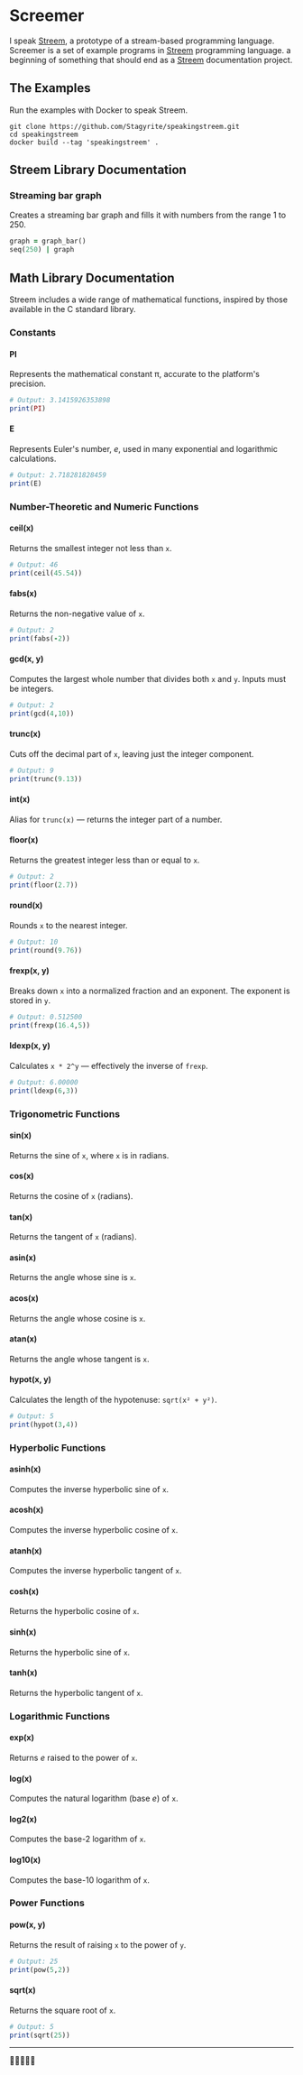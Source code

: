 # Screemer

I speak [Streem](https://github.com/matz/streem "matz/streem: prototype of stream based programming language"), a prototype of a stream-based programming language. Screemer is a set of example programs in [Streem](https://github.com/matz/streem "matz/streem: prototype of stream based programming language") programming language. a beginning of something that should end as a [Streem](https://github.com/matz/streem "matz/streem: prototype of stream based programming language") documentation project. 

## The Examples

Run the examples with Docker to speak Streem.

```shell
git clone https://github.com/Stagyrite/speakingstreem.git
cd speakingstreem
docker build --tag 'speakingstreem' .
```

## Streem Library Documentation

### Streaming bar graph

Creates a streaming bar graph and fills it with numbers from the range 1 to 250.

```ruby
graph = graph_bar()
seq(250) | graph
```

## Math Library Documentation

Streem includes a wide range of mathematical functions, inspired by those available in the C standard library.

### Constants

#### PI

Represents the mathematical constant π, accurate to the platform's precision.

```ruby
# Output: 3.1415926353898
print(PI)
```

#### E

Represents Euler's number, *e*, used in many exponential and logarithmic calculations.

```ruby
# Output: 2.718281828459
print(E)
```

### Number-Theoretic and Numeric Functions

#### ceil(x)

Returns the smallest integer not less than `x`.

```ruby
# Output: 46
print(ceil(45.54))
```

#### fabs(x)

Returns the non-negative value of `x`.

```ruby
# Output: 2
print(fabs(-2))
```

#### gcd(x, y)

Computes the largest whole number that divides both `x` and `y`. Inputs must be integers.

```ruby
# Output: 2
print(gcd(4,10))
```

#### trunc(x)

Cuts off the decimal part of `x`, leaving just the integer component.

```ruby
# Output: 9
print(trunc(9.13))
```

#### int(x)

Alias for `trunc(x)` — returns the integer part of a number.

#### floor(x)

Returns the greatest integer less than or equal to `x`.

```ruby
# Output: 2
print(floor(2.7))
```

#### round(x)

Rounds `x` to the nearest integer.

```ruby
# Output: 10
print(round(9.76))
```

#### frexp(x, y)

Breaks down `x` into a normalized fraction and an exponent. The exponent is stored in `y`.

```ruby
# Output: 0.512500
print(frexp(16.4,5))
```

#### ldexp(x, y)

Calculates `x * 2^y` — effectively the inverse of `frexp`.

```ruby
# Output: 6.00000
print(ldexp(6,3))
```

### Trigonometric Functions

#### sin(x)

Returns the sine of `x`, where `x` is in radians.

#### cos(x)

Returns the cosine of `x` (radians).

#### tan(x)

Returns the tangent of `x` (radians).

#### asin(x)

Returns the angle whose sine is `x`.

#### acos(x)

Returns the angle whose cosine is `x`.

#### atan(x)

Returns the angle whose tangent is `x`.

#### hypot(x, y)

Calculates the length of the hypotenuse: `sqrt(x² + y²)`.

```ruby
# Output: 5
print(hypot(3,4))
```

### Hyperbolic Functions

#### asinh(x)

Computes the inverse hyperbolic sine of `x`.

#### acosh(x)

Computes the inverse hyperbolic cosine of `x`.

#### atanh(x)

Computes the inverse hyperbolic tangent of `x`.

#### cosh(x)

Returns the hyperbolic cosine of `x`.

#### sinh(x)

Returns the hyperbolic sine of `x`.

#### tanh(x)

Returns the hyperbolic tangent of `x`.

### Logarithmic Functions

#### exp(x)

Returns *e* raised to the power of `x`.

#### log(x)

Computes the natural logarithm (base *e*) of `x`.

#### log2(x)

Computes the base-2 logarithm of `x`.

#### log10(x)

Computes the base-10 logarithm of `x`.

### Power Functions

#### pow(x, y)

Returns the result of raising `x` to the power of `y`.

```ruby
# Output: 25
print(pow(5,2))
```

#### sqrt(x)

Returns the square root of `x`.

```ruby
# Output: 5
print(sqrt(25))
```

---

👒🏴‍☠️⛵🌊

